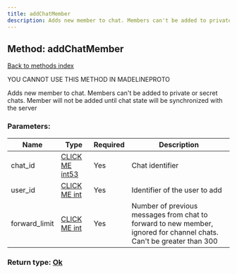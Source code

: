 ```yaml
---
title: addChatMember
description: Adds new member to chat. Members can't be added to private or secret chats. Member will not be added until chat state will be synchronized with the server
---
```

## Method: addChatMember  
[Back to methods index](index.md)


YOU CANNOT USE THIS METHOD IN MADELINEPROTO


Adds new member to chat. Members can't be added to private or secret chats. Member will not be added until chat state will be synchronized with the server

### Parameters:

| Name     |    Type       | Required | Description |
|----------|---------------|----------|-------------|
|chat\_id|[CLICK ME int53](../types/int53.md) | Yes|Chat identifier|
|user\_id|[CLICK ME int](../types/int.md) | Yes|Identifier of the user to add|
|forward\_limit|[CLICK ME int](../types/int.md) | Yes|Number of previous messages from chat to forward to new member, ignored for channel chats. Can't be greater than 300|


### Return type: [Ok](../types/Ok.md)

